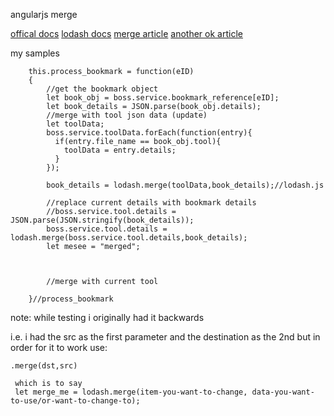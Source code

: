 angularjs merge

[offical docs](https://docs.angularjs.org/api/ng/function/angular.merge)
[lodash docs](https://lodash.com/docs/4.17.5#merge)
[merge article](http://davidcai.github.io/blog/posts/copy-vs-extend-vs-merge/)
[another ok article](https://medium.com/smelly-code/angular-extend-copy-merge-c7687c6c8d3f)

my samples
```
	this.process_bookmark = function(eID)
    {
        //get the bookmark object
        let book_obj = boss.service.bookmark_reference[eID];
        let book_details = JSON.parse(book_obj.details);
        //merge with tool json data (update)
        let toolData;
        boss.service.toolData.forEach(function(entry){
          if(entry.file_name == book_obj.tool){
            toolData = entry.details;
          }
        });

        book_details = lodash.merge(toolData,book_details);//lodash.js

        //replace current details with bookmark details
        //boss.service.tool.details = JSON.parse(JSON.stringify(book_details));
        boss.service.tool.details = lodash.merge(boss.service.tool.details,book_details);
        let mesee = "merged";



        //merge with current tool

    }//process_bookmark
```

note: while testing i originally had it backwards

i.e. i had the src as the first parameter and the destination as the 2nd
but in order for it to work use:
```
.merge(dst,src)
 
 which is to say 
 let merge_me = lodash.merge(item-you-want-to-change, data-you-want-to-use/or-want-to-change-to);